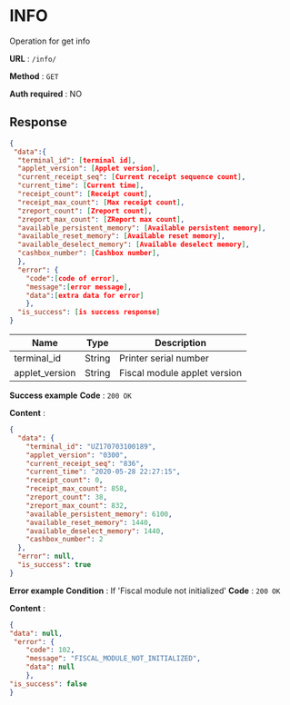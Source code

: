 # INFO

Operation for get info

**URL** : `/info/`

**Method** : `GET`

**Auth required** : NO

## Response

```json
{
 "data":{
  "terminal_id": [terminal id], 
  "applet_version": [Applet version],
  "current_receipt_seq": [Current receipt sequence count],
  "current_time": [Current time],
  "receipt_count": [Receipt count],
  "receipt_max_count": [Max receipt count],
  "zreport_count": [Zreport count],
  "zreport_max_count": [ZReport max count],
  "available_persistent_memory": [Available persistent memory],
  "available_reset_memory": [Available reset memory],
  "available_deselect_memory": [Available deselect memory],
  "cashbox_number": [Cashbox number],
  },
  "error": {
    "code":[code of error],
    "message":[error message],
    "data":[extra data for error]
    },
  "is_success": [is success response] 
}
```
| Name          | Type          | Description   |
| ------------- | ------------- | ------------- |
| terminal_id   | String        | Printer serial number  |
| applet_version  | String | Fiscal module applet version  |

**Success example**
**Code** : `200 OK`

**Content** :
```json
{
  "data": {
    "terminal_id": "UZ170703100189",
    "applet_version": "0300",
    "current_receipt_seq": "836",
    "current_time": "2020-05-28 22:27:15",
    "receipt_count": 0,
    "receipt_max_count": 858,
    "zreport_count": 38,
    "zreport_max_count": 832,
    "available_persistent_memory": 6100,
    "available_reset_memory": 1440,
    "available_deselect_memory": 1440,
    "cashbox_number": 2
  },
  "error": null,
  "is_success": true
}
```
**Error example**
**Condition** : If 'Fiscal module not initialized'
**Code** : `200 OK`

**Content** :
```json
{
"data": null,
 "error": {
    "code": 102,
    "message": "FISCAL_MODULE_NOT_INITIALIZED",
    "data": null
    },
"is_success": false 
}
```
